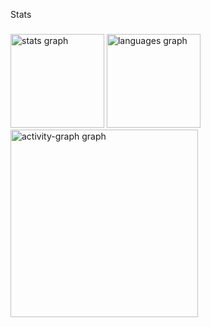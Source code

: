 <p align="left">Stats</p>

###

<div align="left">
  <img src="https://github-readme-stats.vercel.app/api?username=Araujoedi&hide_title=false&hide_rank=false&show_icons=true&include_all_commits=true&count_private=true&disable_animations=false&theme=dracula&locale=en&hide_border=false&order=1" height="150" alt="stats graph"  />
  <img src="https://github-readme-stats.vercel.app/api/top-langs?username=Araujoedi&locale=en&hide_title=false&layout=compact&card_width=320&langs_count=5&theme=dracula&hide_border=false&order=2" height="150" alt="languages graph"  />
  <img src="https://github-readme-activity-graph.vercel.app/graph?username=Araujoedi&radius=16&theme=react&area=true&order=5" height="300" alt="activity-graph graph"  />
</div>

###

